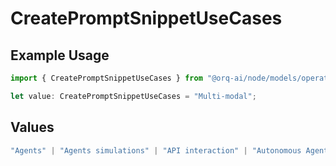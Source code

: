 # CreatePromptSnippetUseCases

## Example Usage

```typescript
import { CreatePromptSnippetUseCases } from "@orq-ai/node/models/operations";

let value: CreatePromptSnippetUseCases = "Multi-modal";
```

## Values

```typescript
"Agents" | "Agents simulations" | "API interaction" | "Autonomous Agents" | "Chatbots" | "Classification" | "Code understanding" | "Code writing" | "Documents QA" | "Conversation" | "Extraction" | "Multi-modal" | "Self-checking" | "SQL" | "Summarization" | "Tagging"
```